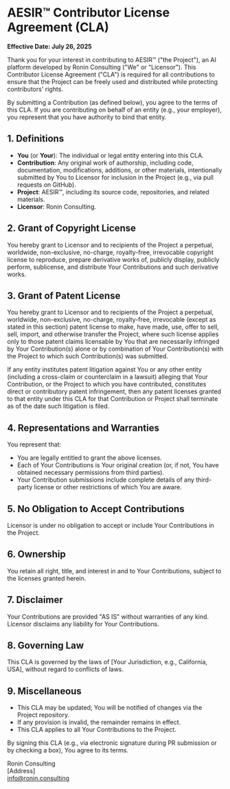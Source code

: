 # AESIR™ Contributor License Agreement (CLA)

**Effective Date: July 26, 2025**

Thank you for your interest in contributing to AESIR™ ("the Project"), an AI platform developed by Ronin Consulting ("We" or "Licensor"). This Contributor License Agreement ("CLA") is required for all contributions to ensure that the Project can be freely used and distributed while protecting contributors' rights.

By submitting a Contribution (as defined below), you agree to the terms of this CLA. If you are contributing on behalf of an entity (e.g., your employer), you represent that you have authority to bind that entity.

## 1. Definitions
- **You** (or **Your**): The individual or legal entity entering into this CLA.
- **Contribution**: Any original work of authorship, including code, documentation, modifications, additions, or other materials, intentionally submitted by You to Licensor for inclusion in the Project (e.g., via pull requests on GitHub).
- **Project**: AESIR™, including its source code, repositories, and related materials.
- **Licensor**: Ronin Consulting.

## 2. Grant of Copyright License
You hereby grant to Licensor and to recipients of the Project a perpetual, worldwide, non-exclusive, no-charge, royalty-free, irrevocable copyright license to reproduce, prepare derivative works of, publicly display, publicly perform, sublicense, and distribute Your Contributions and such derivative works.

## 3. Grant of Patent License
You hereby grant to Licensor and to recipients of the Project a perpetual, worldwide, non-exclusive, no-charge, royalty-free, irrevocable (except as stated in this section) patent license to make, have made, use, offer to sell, sell, import, and otherwise transfer the Project, where such license applies only to those patent claims licensable by You that are necessarily infringed by Your Contribution(s) alone or by combination of Your Contribution(s) with the Project to which such Contribution(s) was submitted.

If any entity institutes patent litigation against You or any other entity (including a cross-claim or counterclaim in a lawsuit) alleging that Your Contribution, or the Project to which you have contributed, constitutes direct or contributory patent infringement, then any patent licenses granted to that entity under this CLA for that Contribution or Project shall terminate as of the date such litigation is filed.

## 4. Representations and Warranties
You represent that:
- You are legally entitled to grant the above licenses.
- Each of Your Contributions is Your original creation (or, if not, You have obtained necessary permissions from third parties).
- Your Contribution submissions include complete details of any third-party license or other restrictions of which You are aware.

## 5. No Obligation to Accept Contributions
Licensor is under no obligation to accept or include Your Contributions in the Project.

## 6. Ownership
You retain all right, title, and interest in and to Your Contributions, subject to the licenses granted herein.

## 7. Disclaimer
Your Contributions are provided "AS IS" without warranties of any kind. Licensor disclaims any liability for Your Contributions.

## 8. Governing Law
This CLA is governed by the laws of [Your Jurisdiction, e.g., California, USA], without regard to conflicts of laws.

## 9. Miscellaneous
- This CLA may be updated; You will be notified of changes via the Project repository.
- If any provision is invalid, the remainder remains in effect.
- This CLA applies to all Your Contributions to the Project.

By signing this CLA (e.g., via electronic signature during PR submission or by checking a box), You agree to its terms.

Ronin Consulting  
[Address]  
info@ronin.consulting